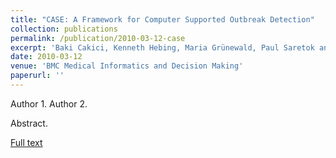 ```yaml
---
title: "CASE: A Framework for Computer Supported Outbreak Detection"
collection: publications
permalink: /publication/2010-03-12-case
excerpt: 'Baki Cakici, Kenneth Hebing, Maria Grünewald, Paul Saretok and Anette Hulth'
date: 2010-03-12
venue: 'BMC Medical Informatics and Decision Making'
paperurl: ''
---
```

Author 1. Author 2.

Abstract.

[Full text](https://bmcmedinformdecismak.biomedcentral.com/articles/10.1186/1472-6947-10-14)
